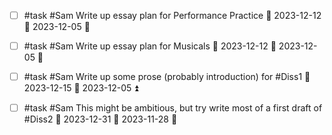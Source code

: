 - [ ] #task #Sam Write up essay plan for Performance Practice 📅 2023-12-12 🛫 2023-12-05 🔼 
- [ ] #task #Sam Write up essay plan for Musicals 📅 2023-12-12 🛫 2023-12-05 🔼 
- [ ] #task #Sam Write up some prose (probably introduction) for #Diss1 📅 2023-12-15 🛫 2023-12-05 ⏫ 
- [ ] #task #Sam This might be ambitious, but try write most of a first draft of #Diss2 📅 2023-12-31 🛫 2023-11-28 🔼 

